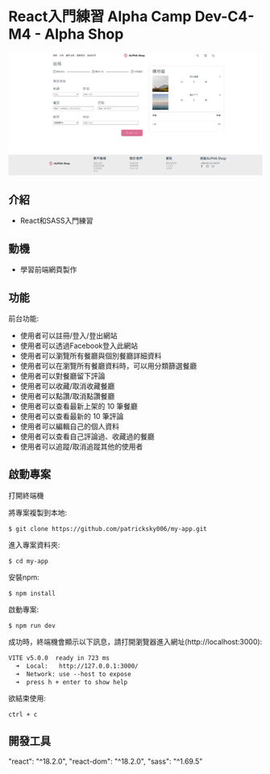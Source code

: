 # React入門練習 Alpha Camp Dev-C4-M4 - Alpha Shop
![image](https://github.com/patricksky006/my-app/blob/main/printscreen/homepage.png)

## 介紹

- React和SASS入門練習

## 動機
- 學習前端網頁製作
  
## 功能
前台功能:
* 使用者可以註冊/登入/登出網站
* 使用者可以透過Facebook登入此網站
* 使用者可以瀏覽所有餐廳與個別餐廳詳細資料
* 使用者可以在瀏覽所有餐廳資料時，可以用分類篩選餐廳
* 使用者可以對餐廳留下評論
* 使用者可以收藏/取消收藏餐廳
* 使用者可以點讚/取消點讚餐廳
* 使用者可以查看最新上架的 10 筆餐廳
* 使用者可以查看最新的 10 筆評論
* 使用者可以編輯自己的個人資料
* 使用者可以查看自己評論過、收藏過的餐廳
* 使用者可以追蹤/取消追蹤其他的使用者

## 啟動專案 
打開終端機

將專案複製到本地:
```
$ git clone https://github.com/patricksky006/my-app.git
```
進入專案資料夾:
```
$ cd my-app
```
安裝npm:
```
$ npm install
```
啟動專案:
```
$ npm run dev
```
成功時，終端機會顯示以下訊息，請打開瀏覽器進入網址(http://localhost:3000):
```
VITE v5.0.0  ready in 723 ms
  ➜  Local:   http://127.0.0.1:3000/
  ➜  Network: use --host to expose
  ➜  press h + enter to show help
```
欲結束使用:
```
ctrl + c
```
## 開發工具
"react": "^18.2.0",
"react-dom": "^18.2.0",
"sass": "^1.69.5"



